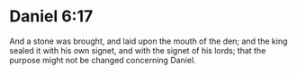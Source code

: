 # Daniel 6:17

And a stone was brought, and laid upon the mouth of the den; and the king sealed it with his own signet, and with the signet of his lords; that the purpose might not be changed concerning Daniel.